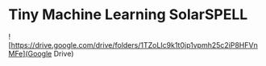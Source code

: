 # Tiny Machine Learning SolarSPELL

![https://drive.google.com/drive/folders/1TZoLIc9k1t0jp1vpmh25c2iP8HFVnMFe](Google Drive)
